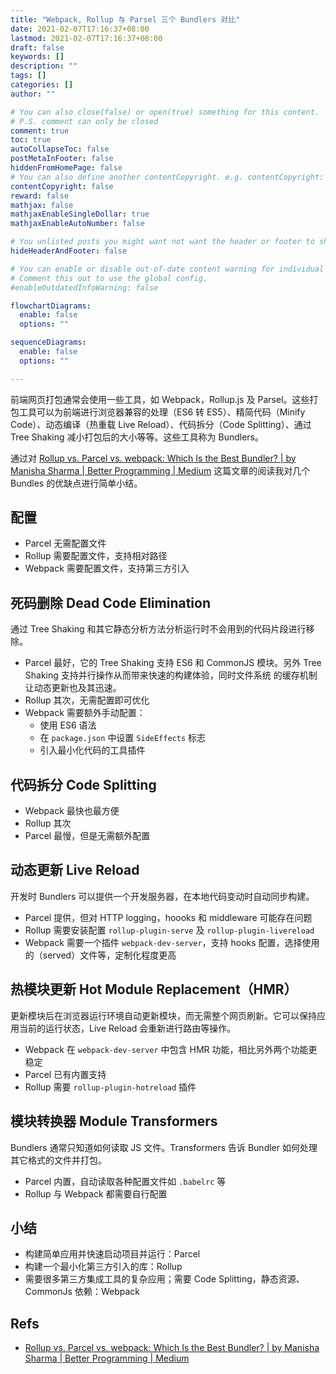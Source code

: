 ```yaml
---
title: "Webpack, Rollup 与 Parsel 三个 Bundlers 对比"
date: 2021-02-07T17:16:37+08:00
lastmod: 2021-02-07T17:16:37+08:00
draft: false
keywords: []
description: ""
tags: []
categories: []
author: ""

# You can also close(false) or open(true) something for this content.
# P.S. comment can only be closed
comment: true
toc: true
autoCollapseToc: false
postMetaInFooter: false
hiddenFromHomePage: false
# You can also define another contentCopyright. e.g. contentCopyright: "This is another copyright."
contentCopyright: false
reward: false
mathjax: false
mathjaxEnableSingleDollar: true
mathjaxEnableAutoNumber: false

# You unlisted posts you might want not want the header or footer to show
hideHeaderAndFooter: false

# You can enable or disable out-of-date content warning for individual post.
# Comment this out to use the global config.
#enableOutdatedInfoWarning: false

flowchartDiagrams:
  enable: false
  options: ""

sequenceDiagrams: 
  enable: false
  options: ""

---
```


前端网页打包通常会使用一些工具，如 Webpack，Rollup.js 及 Parsel。这些打包工具可以为前端进行浏览器兼容的处理（ES6 转 ES5）、精简代码（Minify Code）、动态编译（热重载 Live Reload）、代码拆分（Code Splitting）、通过 Tree Shaking 减小打包后的大小等等。这些工具称为 Bundlers。

<!--more-->

通过对 [Rollup vs. Parcel vs. webpack: Which Is the Best Bundler? | by Manisha Sharma | Better Programming | Medium](https://medium.com/better-programming/the-battle-of-bundlers-6333a4e3eda9) 这篇文章的阅读我对几个 Bundles 的优缺点进行简单小结。

## 配置

* Parcel 无需配置文件
* Rollup 需要配置文件，支持相对路径
* Webpack 需要配置文件，支持第三方引入

## 死码删除 Dead Code Elimination

通过 Tree Shaking 和其它静态分析方法分析运行时不会用到的代码片段进行移除。

* Parcel 最好，它的 Tree Shaking 支持 ES6 和 CommonJS 模块。另外 Tree Shaking 支持并行操作从而带来快速的构建体验，同时文件系统 的缓存机制让动态更新也及其迅速。
* Rollup 其次，无需配置即可优化
* Webpack 需要额外手动配置：
  * 使用 ES6 语法
  * 在 `package.json` 中设置 `SideEffects` 标志
  * 引入最小化代码的工具插件

## 代码拆分 Code Splitting

* Webpack 最快也最方便
* Rollup 其次
* Parcel 最慢，但是无需额外配置

## 动态更新 Live Reload

开发时 Bundlers 可以提供一个开发服务器，在本地代码变动时自动同步构建。

* Parcel 提供，但对 HTTP logging，hoooks 和 middleware 可能存在问题
* Rollup 需要安装配置 `rollup-plugin-serve` 及 `rollup-plugin-livereload`
* Webpack 需要一个插件 `webpack-dev-server`，支持 hooks 配置，选择使用的（served）文件等，定制化程度更高

## 热模块更新 Hot Module Replacement（HMR）

更新模块后在浏览器运行环境自动更新模块，而无需整个网页刷新。它可以保持应用当前的运行状态，Live Reload 会重新进行路由等操作。

* Webpack 在 `webpack-dev-server` 中包含 HMR 功能，相比另外两个功能更稳定
* Parcel 已有内置支持
* Rollup 需要 `rollup-plugin-hotreload` 插件

## 模块转换器 Module Transformers

Bundlers 通常只知道如何读取 JS 文件。Transformers 告诉 Bundler 如何处理其它格式的文件并打包。

* Parcel 内置，自动读取各种配置文件如 `.babelrc` 等
* Rollup 与 Webpack 都需要自行配置

## 小结

* 构建简单应用并快速启动项目并运行：Parcel
* 构建一个最小化第三方引入的库：Rollup
* 需要很多第三方集成工具的复杂应用；需要 Code Splitting，静态资源、CommonJs 依赖：Webpack

## Refs

  * [Rollup vs. Parcel vs. webpack: Which Is the Best Bundler? | by Manisha Sharma | Better Programming | Medium](https://medium.com/better-programming/the-battle-of-bundlers-6333a4e3eda9)
